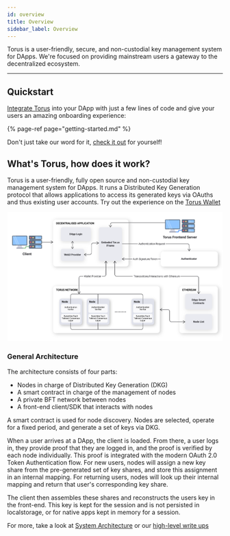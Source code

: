 ```yaml
---
id: overview
title: Overview
sidebar_label: Overview
---
```


Torus is a user-friendly, secure, and non-custodial key management system for
DApps. We're focused on providing mainstream users a gateway to the
decentralized ecosystem.

---

## Quickstart

[Integrate Torus](getting-started.md) into your DApp with just a few lines of
code and give your users an amazing onboarding experience:

{% page-ref page="getting-started.md" %}

Don't just take our word for it, [check it out](https://app.tor.us) for
yourself!

## What's Torus, how does it work?

Torus is a user-friendly, fully open source and non-custodial key management
system for DApps. It runs a Distributed Key Generation protocol that allows
applications to access its generated keys via OAuths and thus existing user
accounts. Try out the experience on the [Torus Wallet](https://app.tor.us)

![](../static/assets/graph-6-final.png)

### General Architecture <a id="general-overview"></a>

The architecture consists of four parts:‌

- Nodes in charge of Distributed Key Generation \(DKG\)
- A smart contract in charge of the management of nodes
- A private BFT network between nodes
- A front-end client/SDK that interacts with nodes

A smart contract is used for node discovery. Nodes are selected, operate for a
fixed period, and generate a set of keys via DKG.‌

When a user arrives at a DApp, the client is loaded. From there, a user logs in,
they provide proof that they are logged in, and the proof is verified by each
node individually. This proof is integrated with the modern OAuth 2.0 Token
Authentication flow. For new users, nodes will assign a new key share from the
pre-generated set of key shares, and store this assignment in an internal
mapping. For returning users, nodes will look up their internal mapping and
return that user's corresponding key share.‌

The client then assembles these shares and reconstructs the users key in the
front-end. This key is kept for the session and is not persisted in
localstorage, or for native apps kept in memory for a session.

For more, take a look at
[System Architecture](how-torus-works/system-architecture.md) or our
[high-level write ups](https://medium.com/toruslabs/what-distributed-key-generation-is-866adc79620)
